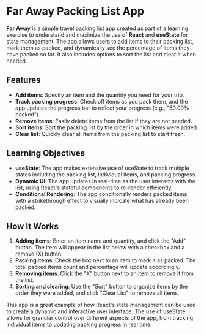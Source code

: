 # Far Away Packing List App

**Far Away** is a simple travel packing list app created as part of a learning exercise to understand and maximize the use of **React** and **useState** for state management. The app allows users to add items to their packing list, mark them as packed, and dynamically see the percentage of items they have packed so far. It also includes options to sort the list and clear it when needed.

## Features

- **Add items**: Specify an item and the quantity you need for your trip.
- **Track packing progress**: Check off items as you pack them, and the app updates the progress bar to reflect your progress (e.g., "50.00% packed").
- **Remove items**: Easily delete items from the list if they are not needed.
- **Sort items**: Sort the packing list by the order in which items were added.
- **Clear list**: Quickly clear all items from the packing list to start fresh.

## Learning Objectives

- **useState**: The app makes extensive use of useState to track multiple states including the packing list, individual items, and packing progress.
- **Dynamic UI**: The app updates in real-time as the user interacts with the list, using React's stateful components to re-render efficiently.
- **Conditional Rendering**: The app conditionally renders packed items with a strikethrough effect to visually indicate what has already been packed.

## How It Works

1.  **Adding items**: Enter an item name and quantity, and click the "Add" button. The item will appear in the list below with a checkbox and a remove (X) button.
2.  **Packing items**: Check the box next to an item to mark it as packed. The total packed items count and percentage will update accordingly.
3.  **Removing items**: Click the "X" button next to an item to remove it from the list.
4.  **Sorting and clearing**: Use the "Sort" button to organize items by the order they were added, and click "Clear List" to remove all items.

This app is a great example of how React's state management can be used to create a dynamic and interactive user interface. The use of useState allows for granular control over different aspects of the app, from tracking individual items to updating packing progress in real time.
